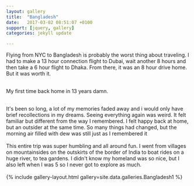 ```yaml
---
layout: gallery
title:  "Bangladesh"
date:   2017-03-02 08:51:07 +0100
support: [jquery, gallery]
categories: jekyll update

---
```


Flying from NYC to Bangladesh is probably the worst thing about traveling. I had to make a 13 hour connection flight to Dubai, wait another 8 hours and then take a 6 hour flight to Dhaka. From there, it was an 8 hour drive home. But it was worth it.
<br />
<br />

My first time back home in 13 years damn.
<br />
<br />

It's been so long, a lot of my memories faded away and i would only have brief recollections in my dreams. Seeing everything again was weird. It felt familiar but different from the way I remembered. I felt happy back at home, but an outsider at the same time. So many things had changed, but the morning air filled with dew was still just as I remembered it
<br />
<br />
This entire trip was super humbling and all around fun. I went from villages on mountainsides on the outskirts of the border of India to boat rides on a huge river, to tea gardens. I didn't know my homeland was so nice, but I also left when I was 5 so I never got to explore as much.
<br />
<br />
{% include gallery-layout.html gallery=site.data.galleries.Bangladesh1 %}
